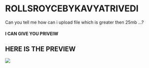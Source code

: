 # ROLLSROYCEBYKAVYATRIVEDI
Can you tell me how can i upload file which is greater then 25mb ...?
<h4>I CAN GIVE YOU PRIVEIW </h4>
<h2>HERE IS THE PREVIEW </h2>
<img src="screenshot(13).png" alt=" " >
